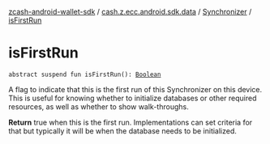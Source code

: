 [zcash-android-wallet-sdk](../../index.md) / [cash.z.ecc.android.sdk.data](../index.md) / [Synchronizer](index.md) / [isFirstRun](./is-first-run.md)

# isFirstRun

`abstract suspend fun isFirstRun(): `[`Boolean`](https://kotlinlang.org/api/latest/jvm/stdlib/kotlin/-boolean/index.html)

A flag to indicate that this is the first run of this Synchronizer on this device. This is useful for knowing
whether to initialize databases or other required resources, as well as whether to show walk-throughs.

**Return**
true when this is the first run. Implementations can set criteria for that but typically it will be when
the database needs to be initialized.

